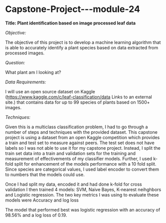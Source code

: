 # Capstone-Project---module-24

**Title: Plant identification based on image processed leaf data**
 

*Objective:* 

The objective of this project is to develop a machine learning algorithm that is able to accurately identify a plant species based on data extracted from processed images. 

 

*Question:* 

What plant am I looking at? 

 

*Data Requirements:*

I will use an open source dataset on Kaggle (https://www.kaggle.com/c/leaf-classification/data Links to an external site.) that contains data for up to 99 species of plants based on 1500+ images. 

 

*Techniques:*

Given this is a multiclass classification problem, I had to go through a number of steps and techniques with the provided dataset. This capstone project is using a dataset from an open Kaggle competition which provides a train and test set to measure against peers. The test set does not have labels so I was not able to use it for my capstone project. Instead, I split the train set data into a train and validation sets for the training and measurement of effectivements of my classifier models. Further, I used k-fold split for enhancement of the models performance with a 10 fold split. Since species are categorical values, I used label encoder to convert them to numbers that the models could use. 

Once I had split my data, encoded it and had done k-fold for cross validation I then trained 4 models: SVM, Naive Bayes, K-nearest neihghbors and Logistic regression. The two key metrics I was using to evaluate these models were Accuracy and log loss

The model that performed best was logistic regression with an accuracy of 98.56% and a log loss of 0.19. 
 
